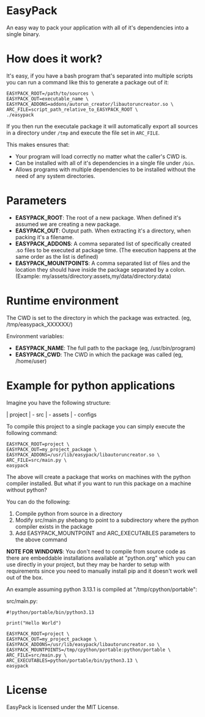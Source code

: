 
# EasyPack

An easy way to pack your application with all of it's dependencies into a single
binary.

# How does it work?

It's easy, if you have a bash program that's separated into multiple scripts you can run a command like this to generate a package out of it:
```
EASYPACK_ROOT=/path/to/sources \
EASYPACK_OUT=executable_name \
EASYPACK_ADDONS=addons/autorun_creator/libautoruncreator.so \
ARC_FILE=script_path_relative_to_EASYPACK_ROOT \
./easypack
```

If you then run the executale package it will automatically export all sources in a directory under `/tmp`
and execute the file set in `ARC_FILE`.

This makes ensures that:
- Your program will load correctly no matter what the caller's CWD is.
- Can be installed with all of it's dependencies in a single file under `/bin`.
- Allows programs with multiple dependencies to be installed without the need of any system directories.

# Parameters

- **EASYPACK_ROOT**: The root of a new package. When defined it's assumed we are creating a new package.
- **EASYPACK_OUT**: Output path. When extracting it's a directory, when packing it's a filename.
- **EASYPACK_ADDONS**: A comma separated list of specifically created .so files to be executed at package time. (The execution happens at the same order as the list is defined)
- **EASYPACK_MOUNTPOINTS**: A comma separated list of files and the location they should have inside the package separated by a colon. (Example: my/assets/directory:assets,my/data/directory:data)

# Runtime environment

The CWD is set to the directory in which the package was extracted. (eg, /tmp/easypack_XXXXXX/)

Environment variables:
- **EASYPACK_NAME**: The full path to the package (eg, /usr/bin/program)
- **EASYPACK_CWD**: The CWD in which the package was called (eg, /home/user)

# Example for python applications

Imagine you have the following structure:

| project
| - src
| - assets
| - configs

To compile this project to a single package you can simply execute the following command:
```
EASYPACK_ROOT=project \
EASYPACK_OUT=my_project_package \
EASYPACK_ADDONS=/usr/lib/easypack/libautoruncreator.so \
ARC_FILE=src/main.py \
easypack
```

The above will create a package that works on machines with the python compiler installed.
But what if you want to run this package on a machine without python?

You can do the following:

1) Compile python from source in a directory
2) Modify src/main.py shebang to point to a subdirectory where the python compiler exists in the package
3) Add EASYPACK_MOUNTPOINT and ARC_EXECUTABLES parameters to the above command

**NOTE FOR WINDOWS**: You don't need to compile from source code as there are embeddable installations
                        available at "python.org" which you can use directly in your project, but they may be harder
                        to setup with requirements since you need to manually install pip and it doesn't work well out
                        of the box.

An example assuming python 3.13.1 is compiled at "/tmp/cpython/portable":

src/main.py:
```
#!python/portable/bin/python3.13

print("Hello World")
```

```
EASYPACK_ROOT=project \
EASYPACK_OUT=my_project_package \
EASYPACK_ADDONS=/usr/lib/easypack/libautoruncreator.so \
EASYPACK_MOUNTPOINTS=/tmp/cpython/portable:python/portable \
ARC_FILE=src/main.py \
ARC_EXECUTABLES=python/portable/bin/python3.13 \
easypack
```


# License

EasyPack is licensed under the MIT License.
